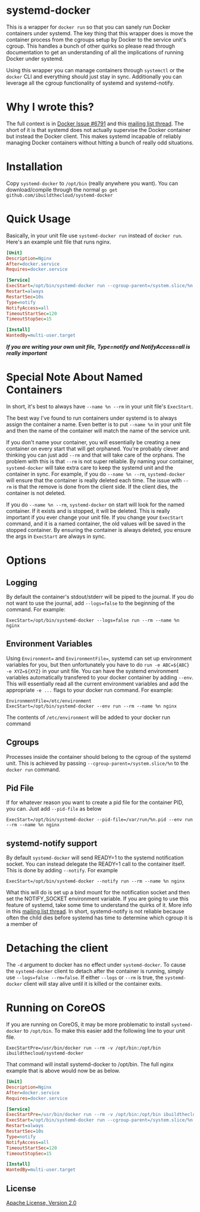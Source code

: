 systemd-docker
==============

This is a wrapper for `docker run` so that you can sanely run Docker containers under systemd.  The key thing that this wrapper does is move the container process from the cgroups setup by Docker to the service unit's cgroup.  This handles a bunch of other quirks so please read through documentation to get an understanding of all the implications of running Docker under systemd.

Using this wrapper you can manage containers through `systemctl` or the `docker` CLI and everything should just stay in sync.  Additionally you can leverage all the cgroup functionality of systemd and systemd-notify.

Why I wrote this?
=================

The full context is in [Docker Issue #6791](https://github.com/docker/docker/issues/6791) and this [mailing list thread](https://groups.google.com/d/topic/coreos-dev/wf7G6rA7Bf4/discussion).  The short of it is that systemd does not actually supervise the Docker container but instead the Docker client.  This makes systemd incapable of reliably managing Docker containers without hitting a bunch of really odd situations.

Installation
============

Copy `systemd-docker` to `/opt/bin` (really anywhere you want).  You can download/compile through the normal `go get github.com/ibuildthecloud/systemd-docker`


Quick Usage
===========

Basically, in your unit file use `systemd-docker run` instead of `docker run`.  Here's an example unit file that runs nginx.

```ini
[Unit]
Description=Nginx
After=docker.service
Requires=docker.service

[Service]
ExecStart=/opt/bin/systemd-docker run --cgroup-parent=/system.slice/%n --rm --name %n nginx
Restart=always
RestartSec=10s
Type=notify
NotifyAccess=all
TimeoutStartSec=120
TimeoutStopSec=15

[Install]
WantedBy=multi-user.target
```

***If you are writing your own unit file, Type=notify and NotifyAccess=all is really important***

Special Note About Named Containers
===================================

In short, it's best to always have `--name %n --rm` in your unit file's `ExecStart`.

The best way I've found to run containers under systemd is to always assign the container a name.  Even better is to put `--name %n` in your unit file and then the name of the container will match the name of the service unit.

If you don't name your container, you will essentially be creating a new container on every start that will get orphaned.  You're probably clever and thinking you can just add `--rm` and that will take care of the orphans.  The problem with this is that `--rm` is not super reliable.  By naming your container, `systemd-docker` will take extra care to keep the systemd unit and the container in sync.  For example, if you do `--name %n --rm`, `systemd-docker` will ensure that the container is really deleted each time.  The issue with `--rm` is that the remove is done from the client side.  If the client dies, the container is not deleted.

If you do `--name %n --rm`, `systemd-docker` on start will look for the named container.  If it exists and is stopped, it will be deleted.  This is really important if you ever change your unit file.  If you change your `ExecStart` command, and it is a named container, the old values will be saved in the stopped container.  By ensuring the container is always deleted, you ensure the args in `ExecStart` are always in sync.

Options
=======

Logging
-------
By default the container's stdout/stderr will be piped to the journal.  If you do not want to use the journal, add `--logs=false` to the beginning of the command.  For example:

`ExecStart=/opt/bin/systemd-docker --logs=false run --rm --name %n nginx`

Environment Variables
---------------------
Using `Environment=` and `EnvironmentFile=`, systemd can set up environment variables for you, but then unfortunately you have to do `run -e ABC=${ABC} -e XYZ=${XYZ}` in your unit file.  You can have the systemd environment variables automatically transfered to your docker container by adding `--env`.  This will essentially read all the current environment variables and add the appropriate `-e ...` flags to your docker run command.  For example:

```
EnvironmentFile=/etc/environment
ExecStart=/opt/bin/systemd-docker --env run --rm --name %n nginx
```

The contents of `/etc/environment` will be added to your docker run command

Cgroups
-------

Processes inside the container should belong to the cgroup of the systemd unit. This is achieved by passing `--cgroup-parent=/system.slice/%n` to the `docker run` command.

Pid File
--------

If for whatever reason you want to create a pid file for the container PID, you can.  Just add `--pid-file` as below

`ExecStart=/opt/bin/systemd-docker --pid-file=/var/run/%n.pid --env run --rm --name %n nginx`

systemd-notify support
----------------------

By default `systemd-docker` will send READY=1 to the systemd notification socket.  You can instead delegate the READY=1 call to the container itself.  This is done by adding `--notify`.  For example


`ExecStart=/opt/bin/systemd-docker --notify run --rm --name %n nginx`

What this will do is set up a bind mount for the notification socket and then set the NOTIFY_SOCKET environment variable.  If you are going to use this feature of systemd, take some time to understand the quirks of it.  More info in this [mailing list thread](http://comments.gmane.org/gmane.comp.sysutils.systemd.devel/18649).  In short, systemd-notify is not reliable because often the child dies before systemd has time to determine which cgroup it is a member of

Detaching the client
====================

The `-d` argument to docker has no effect under `systemd-docker`. To cause the `systemd-docker` client to detach after the container is running, simply use `--logs=false --rm=false`. If either `--logs` or `--rm` is true, the `systemd-docker` client will stay alive until it is killed or the container exits.

Running on CoreOS
=================

If you are running on CoreOS, it may be more problematic to install `systemd-docker` to `/opt/bin`.  To make this easier add the following line to your unit file.

`ExecStartPre=/usr/bin/docker run --rm -v /opt/bin:/opt/bin ibuildthecloud/systemd-docker`

That command will install systemd-docker to /opt/bin.  The full nginx example that is above would now be as below.

```ini
[Unit]
Description=Nginx
After=docker.service
Requires=docker.service

[Service]
ExecStartPre=/usr/bin/docker run --rm -v /opt/bin:/opt/bin ibuildthecloud/systemd-docker
ExecStart=/opt/bin/systemd-docker run --cgroup-parent=/system.slice/%n --rm --name %n nginx
Restart=always
RestartSec=10s
Type=notify
NotifyAccess=all
TimeoutStartSec=120
TimeoutStopSec=15

[Install]
WantedBy=multi-user.target
```

License
-------
[Apache License, Version 2.0](http://www.apache.org/licenses/LICENSE-2.0)
